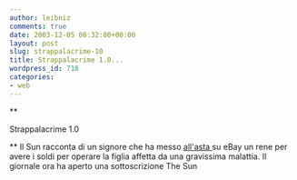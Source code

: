 ```yaml
---
author: leibniz
comments: true
date: 2003-12-05 06:32:00+00:00
layout: post
slug: strappalacrime-10
title: Strappalacrime 1.0...
wordpress_id: 718
categories:
- web
---
```


 **  

Strappalacrime 1.0   


**   Il Sun racconta di un signore che ha messo  [ all'asta ](http://www.thesun.co.uk/article/0,,2-2003561043,00.html)su eBay un rene per avere i soldi per operare la figlia affetta da una gravissima malattia. Il giornale ora ha aperto una sottoscrizione
  The Sun
